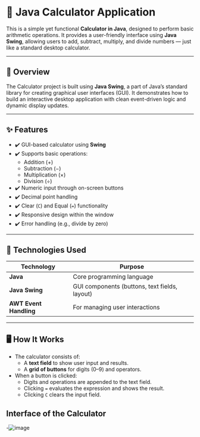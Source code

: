 # 🧮 Java Calculator Application

This is a simple yet functional **Calculator in Java**, designed to perform basic arithmetic operations. It provides a user-friendly interface using **Java Swing**, allowing users to add, subtract, multiply, and divide numbers — just like a standard desktop calculator.

---

## 🧠 Overview

The Calculator project is built using **Java Swing**, a part of Java’s standard library for creating graphical user interfaces (GUI). It demonstrates how to build an interactive desktop application with clean event-driven logic and dynamic display updates.

---

## ✨ Features

- ✔️ GUI-based calculator using **Swing**
- ✔️ Supports basic operations:
  - Addition (+)
  - Subtraction (−)
  - Multiplication (×)
  - Division (÷)
- ✔️ Numeric input through on-screen buttons
- ✔️ Decimal point handling
- ✔️ Clear (`C`) and Equal (`=`) functionality
- ✔️ Responsive design within the window
- ✔️ Error handling (e.g., divide by zero)

---

## 🧪 Technologies Used

| Technology | Purpose |
|------------|---------|
| **Java**   | Core programming language |
| **Java Swing** | GUI components (buttons, text fields, layout) |
| **AWT Event Handling** | For managing user interactions |

---

## 🖥️ How It Works

- The calculator consists of:
  - A **text field** to show user input and results.
  - A **grid of buttons** for digits (0–9) and operators.
- When a button is clicked:
  - Digits and operations are appended to the text field.
  - Clicking `=` evaluates the expression and shows the result.
  - Clicking `C` clears the input field.

## Interface of the Calculator
-![image](https://github.com/user-attachments/assets/32aec5f7-19e4-4798-a9df-08ab3c457591)




